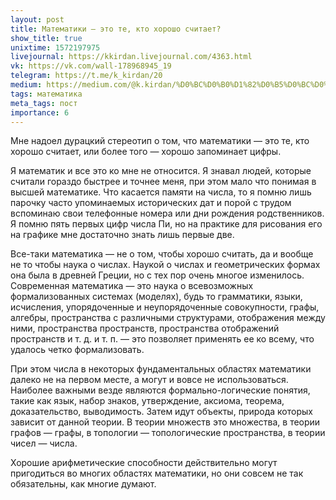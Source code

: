 ```yaml
---
layout: post
title: Математики — это те, кто хорошо считает?
show_title: true
unixtime: 1572197975
livejournal: https://kkirdan.livejournal.com/4363.html
vk: https://vk.com/wall-178968945_19
telegram: https://t.me/k_kirdan/20
medium: https://medium.com/@k.kirdan/%D0%BC%D0%B0%D1%82%D0%B5%D0%BC%D0%B0%D1%82%D0%B8%D0%BA%D0%B8-%D1%8D%D1%82%D0%BE-%D1%82%D0%B5-%D0%BA%D1%82%D0%BE-%D1%85%D0%BE%D1%80%D0%BE%D1%88%D0%BE-%D1%81%D1%87%D0%B8%D1%82%D0%B0%D0%B5%D1%82-7e82a7f9711e
tags: математика
meta_tags: пост
importance: 6
---
```

Мне надоел дурацкий стереотип о том, что математики — это те, кто хорошо считает, или более того — хорошо запоминает цифры.

Я математик и все это ко мне не относится. Я знавал людей, которые считали гораздо быстрее и точнее меня, при этом мало что понимая в высшей математике. Что касается памяти на числа, то я помню лишь парочку часто упоминаемых исторических дат и порой с трудом вспоминаю свои телефонные номера или дни рождения родственников. Я помню пять первых цифр числа Пи, но на практике для рисования его на графике мне достаточно знать лишь первые две.

Все-таки математика — не о том, чтобы хорошо считать, да и вообще не то чтобы наука о числах. Наукой о числах и геометрических формах она была в древней Греции, но с тех пор очень многое изменилось. Современная математика — это наука о всевозможных формализованных системах (моделях), будь то грамматики, языки, исчисления, упорядоченные и неупорядоченные совокупности, графы, алгебры, пространства с различными структурами, отображения между ними, пространства пространств, пространства отображений пространств и т. д. и т. п. — это позволяет применять ее ко всему, что удалось четко формализовать.

При этом числа в некоторых фундаментальных областях математики далеко не на первом месте, а могут и вовсе не использоваться. Наиболее важными везде являются формально-логические понятия, такие как язык, набор знаков, утверждение, аксиома, теорема, доказательство, выводимость. Затем идут объекты, природа которых зависит от данной теории. В теории множеств это множества, в теории графов — графы, в топологии — топологические пространства, в теории чисел — числа.

Хорошие арифметические способности действительно могут пригодиться во многих областях математики, но они совсем не так обязательны, как многие думают.